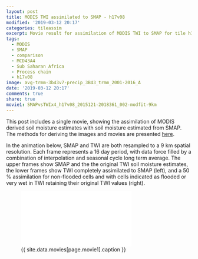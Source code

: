 ```yaml
---
layout: post
title: MODIS TWI assimilated to SMAP - h17v08
modified: '2019-03-12 20:17'
categories: tileassim
excerpt: Movie result for assimilation of MODIS TWI to SMAP for tile h17v08.
tags:
  - MODIS
  - SMAP
  - comparison
  - MCD43A4
  - Sub Saharan Africa
  - Process chain
  - h17v08
image: avg-trmm-3b43v7-precip_3B43_trmm_2001-2016_A
date: '2019-03-12 20:17'
comments: true
share: true
movie1: SMAPvsTWIx4_h17v08_2015121-2018361_002-modfit-9km
---
```

<script src="https://karttur.github.io/common/assets/js/karttur/togglediv.js"></script>

This post includes a single movie, showing the assimilation of MODIS derived soil moisture estimates with soil moisture estimated from SMAP. The methods for deriving the images and movies are presented [here](../../blog/smap-modis-adjust-methods/).

In the animation below, SMAP and TWI are both resampled to a 9 km spatial resolution. Each frame represents a 16 day period, with data force filled by a combination of interpolation and seasonal cycle long term average. The upper frames show SMAP and the the original TWI soil moisture estimates, the lower frames show TWI completely assimilated to SMAP (left), and a 50 % assimilation for non-flooded cells and with cells indicated as flooded or very wet in TWI retaining their original TWI values (right).

<figure>
<iframe src="{{ site.commonurl }}/movies/{{ site.data.movies[page.movie1].file }}" width="{{ site.data.movies[page.movie1].width }}" height="{{ site.data.movies[page.movie1].height }}" frameborder="0">
</iframe>
<figcaption> {{ site.data.movies[page.movie1].caption }} </figcaption>
</figure>
